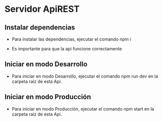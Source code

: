 # Servidor ApiREST

## Instalar dependencias

- Para instalar las dependencias, ejecutar el comando npm i

* Es importante para que la api funcione correctamente

## Iniciar en modo Desarrollo

- Para iniciar en modo Desarrollo, ejecutar el comando npm run dev en la carpeta raíz de esta Api.

## Iniciar en modo Producción

- Para iniciar en modo Producción, ejecutar el comando npm start en la carpeta raíz de esta Api.